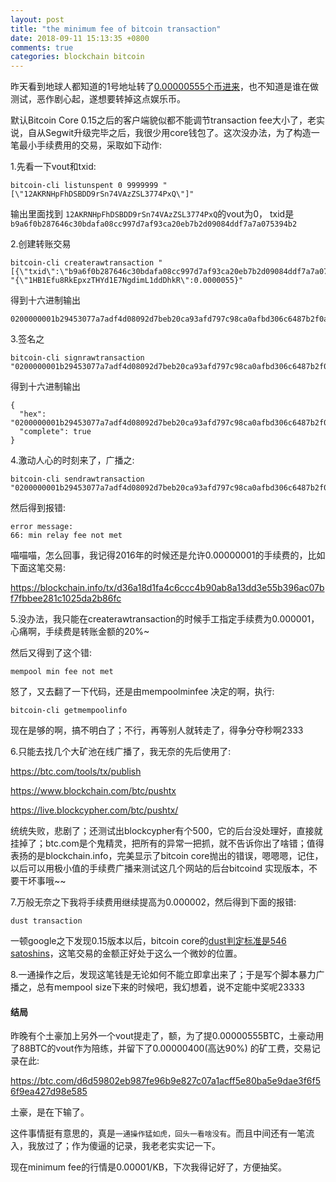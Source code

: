 ```yaml
---
layout: post
title: "the minimum fee of bitcoin transaction"
date: 2018-09-11 15:13:35 +0800
comments: true
categories: blockchain bitcoin
---
```


昨天看到地球人都知道的1号地址转了[0.00000555个币进来](https://btc.com/b9a6f0b287646c30bdafa08cc997d7af93ca20eb7b2d09084ddf7a7a075394b2)，也不知道是谁在做测试，恶作剧心起，遂想要转掉这点娱乐币。

默认Bitcoin Core 0.15之后的客户端貌似都不能调节transaction fee大小了，老实说，自从Segwit升级完毕之后，我很少用core钱包了。这次没办法，为了构造一笔最小手续费用的交易，采取如下动作:

<!-- more -->

1.先看一下vout和txid:

```
bitcoin-cli listunspent 0 9999999 "[\"12AKRNHpFhDSBDD9rSn74VAzZSL3774PxQ\"]"
```
输出里面找到 `12AKRNHpFhDSBDD9rSn74VAzZSL3774PxQ`的vout为0， txid是`b9a6f0b287646c30bdafa08cc997d7af93ca20eb7b2d09084ddf7a7a075394b2`

2.创建转账交易

```
bitcoin-cli createrawtransaction "[{\"txid\":\"b9a6f0b287646c30bdafa08cc997d7af93ca20eb7b2d09084ddf7a7a075394b2\",\"vout\":0}]" "{\"1HB1Efu8RkEpxzTHYd1E7NgdimL1ddDhkR\":0.0000055}"
```

得到十六进制输出

```
0200000001b29453077a7adf4d08092d7beb20ca93afd797c98ca0afbd306c6487b2f0a6b90000000000ffffffff0126020000000000001976a914b1665e71006dbfbabb69cbcdc5717b11abdb89e888ac00000000
```

3.签名之

```
bitcoin-cli signrawtransaction  "0200000001b29453077a7adf4d08092d7beb20ca93afd797c98ca0afbd306c6487b2f0a6b90000000000ffffffff0126020000000000001976a914b1665e71006dbfbabb69cbcdc5717b11abdb89e888ac00000000"
```

得到十六进制输出

```
{
  "hex": "0200000001b29453077a7adf4d08092d7beb20ca93afd797c98ca0afbd306c6487b2f0a6b9000000008a47304402202a51aa8eb0593a4b48880712c3ee70b7d6ca74ed313ef93e9c92489616587a2c022048c87fde75761e2a9cc9fef7dc8d0d9961ef1df89e22f88e5e3902567ec956f8014104fdf4907810a9f5d9462a1ae09feee5ab205d32798b0ffcc379442021f84c5bbfc891eb16b0faef4bef99ba6d522fb85470a20df730808e583778aa35c7af98f5ffffffff0126020000000000001976a914b1665e71006dbfbabb69cbcdc5717b11abdb89e888ac00000000",
  "complete": true
}
```

4.激动人心的时刻来了，广播之:

```
bitcoin-cli sendrawtransaction  "0200000001b29453077a7adf4d08092d7beb20ca93afd797c98ca0afbd306c6487b2f0a6b9000000008a47304402202a51aa8eb0593a4b48880712c3ee70b7d6ca74ed313ef93e9c92489616587a2c022048c87fde75761e2a9cc9fef7dc8d0d9961ef1df89e22f88e5e3902567ec956f8014104fdf4907810a9f5d9462a1ae09feee5ab205d32798b0ffcc379442021f84c5bbfc891eb16b0faef4bef99ba6d522fb85470a20df730808e583778aa35c7af98f5ffffffff0126020000000000001976a914b1665e71006dbfbabb69cbcdc5717b11abdb89e888ac00000000"
```

然后得到报错:

```
error message:
66: min relay fee not met
```

喵喵喵，怎么回事，我记得2016年的时候还是允许0.00000001的手续费的，比如下面这笔交易:

https://blockchain.info/tx/d36a18d1fa4c6ccc4b90ab8a13dd3e55b396ac07bf7fbbee281c1025da2b86fc

5.没办法，我只能在createrawtransaction的时候手工指定手续费为0.000001，心痛啊，手续费是转账金额的20%~

然后又得到了这个错:

```
mempool min fee not met
```

怒了，又去翻了一下代码，还是由mempoolminfee 决定的啊，执行:

```
bitcoin-cli getmempoolinfo
```

现在是够的啊，搞不明白了；不行，再等别人就转走了，得争分夺秒啊2333

6.只能去找几个大矿池在线广播了，我无奈的先后使用了:

https://btc.com/tools/tx/publish

https://www.blockchain.com/btc/pushtx

https://live.blockcypher.com/btc/pushtx/

统统失败，悲剧了；还测试出blockcypher有个500，它的后台没处理好，直接就挂掉了；btc.com是个鬼精灵，把所有的异常一把抓，就不告诉你出了啥错；值得表扬的是blockchain.info，完美显示了bitcoin core抛出的错误，嗯嗯嗯，记住，以后可以用极小值的手续费广播来测试这几个网站的后台bitcoind 实现版本，不要干坏事哦~~


7.万般无奈之下我将手续费用继续提高为0.000002，然后得到下面的报错:

```
dust transaction
```

一顿google之下发现0.15版本以后，bitcoin core的[dust判定标准是546 satoshins](https://bitcoin.stackexchange.com/questions/10986/what-is-meant-by-bitcoin-dust)，这笔交易的金额正好处于这么一个微妙的位置。

8.一通操作之后，发现这笔钱是无论如何不能立即拿出来了；于是写个脚本暴力广播之，总有mempool size下来的时候吧，我幻想着，说不定能中奖呢23333


#### 结局

昨晚有个土豪加上另外一个vout提走了，额，为了提0.00000555BTC，土豪动用了88BTC的vout作为陪练，并留下了0.00000400(高达90%) 的矿工费，交易记录在此:

https://btc.com/d6d59802eb987fe96b9e827c07a1acff5e80ba5e9dae3f6f56f9ea427d98e585

土豪，是在下输了。

这件事情挺有意思的，真是`一通操作猛如虎，回头一看啥没有`。而且中间还有一笔流入，我放过了；作为傻逼的记录，我老老实实记一下。

现在minimum fee的行情是0.00001/KB，下次我得记好了，方便抽奖。

